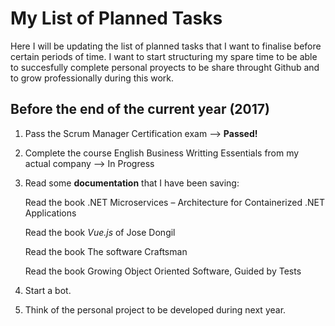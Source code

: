 # My List of Planned Tasks
Here I will be updating the list of planned tasks that I want to finalise before certain periods of time. I want to start structuring my spare time to be able to succesfully complete personal proyects to be share throught Github and to grow professionally during this work. 
## Before the end of the current year (2017)
1. Pass the Scrum Manager Certification exam --> **Passed!**

2. Complete the course English Business Writting Essentials from my actual company --> In Progress

3. Read some **documentation** that I have been saving:

   Read the book .NET Microservices – Architecture for Containerized .NET Applications

   Read the book _Vue.js_ of Jose Dongil

   Read the book The software Craftsman

   Read the book Growing Object Oriented Software, Guided by Tests

4. Start a bot.

5. Think of the personal project to be developed during next year.


